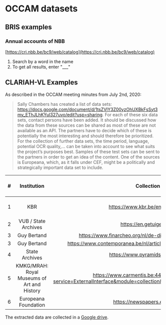 # OCCAM datasets
## BRIS examples

### Annual accounts of NBB

[https://cri.nbb.be/bc9/web/catalog](https://cri.nbb.be/bc9/web/catalog)

1. Search by a word in the name
2. To get all results, enter "___"

## CLARIAH-VL Examples
As described in the OCCAM meeting minutes from July 2nd, 2020:
> Sally Chambers has created a list of data sets: https://docs.google.com/document/d/1tsZVlY3Z00yzOhUXBkFsSyt3my_EThJLhKYuI327uvo/edit?usp=sharing. 
> For each of these six data sets, contact persons have been added. It should be discussed how the data from these sources can be shared as most of these are not available as an API. The partners have to decide which of these is potentially the most interesting and should therefore be prioritized. For the collection of further data sets, the time period, language, potential OCR quality,… can be taken into account to see what suits the project’s purposes best. Samples of these test sets can be sent to the partners in order to get an idea of the content. One of the sources is Europeana, which, as it falls under CEF, might be a politically and strategically important data set to include.

|#   |Institution                                |Collection URL                                                                                                            |Progress in obtaining data set|
|:--:|:-----------------------------------------:|:-------------------------------------------------------------------------------------------------------------------------:|:-----------------------------|
|1   |KBR                                        |https://www.kbr.be/en/belgica-press/                                                                                       | 3 newspapers shared                             |
|2   |VUB / State Archives                       |https://en.getuigenissen.org                                                                                               |                              |
|3   |Guy Bertand                                |https://www.finarcheo.org/nl/de-digitale-recueil-financier.html                                                            |                              |
|3   |Guy Bertand                                |https://www.contemporanea.be/nl/article/2016-3-archieven-kort-ifa-nl                                                       |                              |
|4   |State Archives                             |https://www.pyramidsandprogress.be                                                                                         |                              |
|5   |KMKG/MRAH: Royal Museums of Art and History|https://www.carmentis.be:443/eMP/eMuseumPlus?service=ExternalInterface&module=collection&objectId=86692&viewType=detailView|                              |
|6   |Europeana Foundation                       |https://newspapers.europeana.eu/                                                                                           |                              |

The extracted data are collected in a [Google drive](https://drive.google.com/drive/folders/1-0NA8NPhe_eflhP-uIaEviCmK_sMn6LW?usp=sharing).